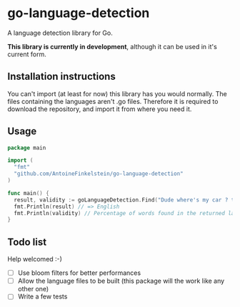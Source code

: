 go-language-detection
=====================

A language detection library for Go.

**This library is currently in development**, although it can be used in it's current form.

## Installation instructions
You can't import (at least for now) this library has you would normally. The files containing the languages aren't .go files. Therefore it is required to download the repository, and import it from where you need it.

## Usage

```go
package main

import (
  "fmt"
  "github.com/AntoineFinkelstein/go-language-detection"
)

func main() {
  result, validity := goLanguageDetection.Find("Dude where's my car ? towel change awesome")
  fmt.Println(result) // => English
  fmt.Println(validity) // Percentage of words found in the returned language
}
```

## Todo list

Help welcomed :-)

- [ ] Use bloom filters for better performances
- [ ] Allow the language files to be built (this package will the work like any other one)
- [ ] Write a few tests
